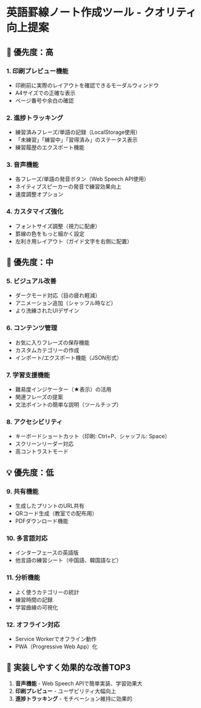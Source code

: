 # 英語罫線ノート作成ツール - クオリティ向上提案

## 🎯 優先度：高

### 1. **印刷プレビュー機能**

- 印刷前に実際のレイアウトを確認できるモーダルウィンドウ
- A4サイズでの正確な表示
- ページ番号や余白の確認

### 2. **進捗トラッキング**

- 練習済みフレーズ/単語の記録（LocalStorage使用）
- 「未練習」「練習中」「習得済み」のステータス表示
- 練習履歴のエクスポート機能

### 3. **音声機能**

- 各フレーズ/単語の発音ボタン（Web Speech API使用）
- ネイティブスピーカーの発音で練習効果向上
- 速度調整オプション

### 4. **カスタマイズ強化**

- フォントサイズ調整（視力に配慮）
- 罫線の色をもっと細かく設定
- 左利き用レイアウト（ガイド文字を右側に配置）

## 🎨 優先度：中

### 5. **ビジュアル改善**

- ダークモード対応（目の疲れ軽減）
- アニメーション追加（シャッフル時など）
- より洗練されたUIデザイン

### 6. **コンテンツ管理**

- お気に入りフレーズの保存機能
- カスタムカテゴリーの作成
- インポート/エクスポート機能（JSON形式）

### 7. **学習支援機能**

- 難易度インジケーター（★表示）の活用
- 関連フレーズの提案
- 文法ポイントの簡単な説明（ツールチップ）

### 8. **アクセシビリティ**

- キーボードショートカット（印刷: Ctrl+P、シャッフル: Space）
- スクリーンリーダー対応
- 高コントラストモード

## 💡 優先度：低

### 9. **共有機能**

- 生成したプリントのURL共有
- QRコード生成（教室での配布用）
- PDFダウンロード機能

### 10. **多言語対応**

- インターフェースの英語版
- 他言語の練習シート（中国語、韓国語など）

### 11. **分析機能**

- よく使うカテゴリーの統計
- 練習時間の記録
- 学習曲線の可視化

### 12. **オフライン対応**

- Service Workerでオフライン動作
- PWA（Progressive Web App）化

## 🚀 実装しやすく効果的な改善TOP3

1. **音声機能** - Web Speech APIで簡単実装、学習効果大
2. **印刷プレビュー** - ユーザビリティ大幅向上
3. **進捗トラッキング** - モチベーション維持に効果的
